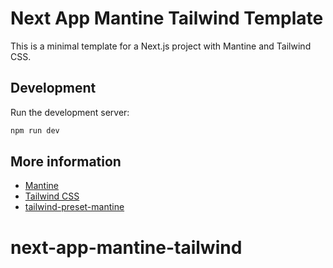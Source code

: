 # Next App Mantine Tailwind Template

This is a minimal template for a Next.js project with Mantine and Tailwind CSS.

## Development

Run the development server:

```bash
npm run dev
```

## More information

- [Mantine](https://mantine.dev/)
- [Tailwind CSS](https://tailwindcss.com/)
- [tailwind-preset-mantine](https://github.com/songkeys/tailwind-preset-mantine)
# next-app-mantine-tailwind
